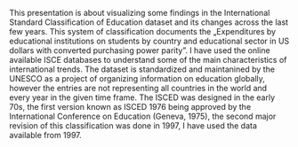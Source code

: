 This presentation is about visualizing some findings in the International Standard Classification of Education dataset and its changes across the last few years. This system of classification documents the „Expenditures by educational institutions on students by country and educational sector in US dollars with converted purchasing power parity”. I have used the online available ISCE databases to understand some of the main characteristics of international trends. The dataset is standardized and maintanined by the UNESCO as a project of organizing information on education globally, however the entries are not representing all countries in the world and every year in the given time frame. The ISCED was designed in the early 70s, the first version known as ISCED 1976 being approved by the International Conference on Education (Geneva, 1975), the second major revision of this classification was done in 1997, I have used the data available from 1997.
